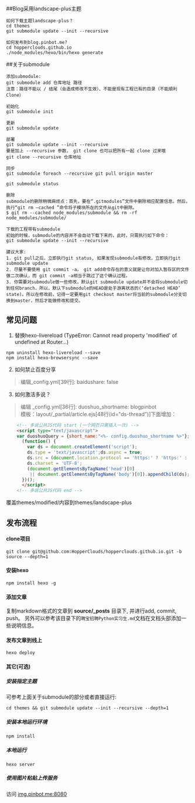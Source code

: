 
##Blog采用landscape-plus主题
```
如何下载主题landscape-plus？
cd themes
git submodule update --init --recursive

如何发布到blog.pinbot.me?
cd hopperclouds.github.io
./node_modules/hexo/bin/hexo generate
```

##关于submodule
```
添加submodule:
git submodule add 仓库地址 路径
注意：路径不能以 / 结尾（会造成修改不生效）、不能是现有工程已有的目录（不能順利 Clone）

初始化
git submodule init

更新
git submodule update

部署
git submodule update --init --recursive
要是加上 --recursive 参数， git clone 也可以把所有一起 clone 过来哦
git clone --recursive 仓库地址

同步
git submodule foreach --recursive git pull origin master

git submodule status

删除
submodule的删除稍微麻烦点：首先，要在“.gitmodules”文件中删除相应配置信息。然后，执行“git rm –cached ”命令将子模块所在的文件从git中删除。
$ git rm --cached node_modules/submodule && rm -rf node_modules/submodule/

下载的工程带有submodule
初始的时候，submodule的内容并不会自动下载下来的，此时，只需执行如下命令：
git submodule update --init --recursive

建议大家:
1. git pull之后，立即执行git status, 如果发现submodule有修改，立即执行git submodule update
2. 尽量不要使用 git commit -a， git add命令存在的意义就是让你对加入暂存区的文件做二次确认，而 git commit -a相当于跳过了这个确认过程。
3. 你需要对submodule做一些修改，默认git submodule update并不会将submodule切到任何branch，所以，默认下submodule的HEAD是处于游离状态的(‘detached HEAD’ state)。所以在修改前，记得一定要用git checkout master将当前的submodule分支切换到master，然后才能做修改和提交。
```

## 常见问题
1. 替换hexo-livereload (TypeError: Cannot read property 'modified' of undefined at Router...)
```
npm uninstall hexo-livereload --save
npm install hexo-browsersync --save
```
2. 如何禁止百度分享

> 编辑_config.yml[39行]: baidushare: false

3. 如何激活多说？

> 编辑 _config.yml[36行]: duoshuo_shortname: blogpinbot<br>
> 模板：layout/_partial/article.ejs[48行(id="ds-thread")]下面增加：

```html
    <!-- 多说公共JS代码 start (一个网页只需插入一次) -->
    <script type="text/javascript">
    var duoshuoQuery = {short_name:"<%- config.duoshuo_shortname %>"};
      (function() {
        var ds = document.createElement('script');
        ds.type = 'text/javascript';ds.async = true;
        ds.src = (document.location.protocol == 'https:' ? 'https:' : 'http:') + '//static.duoshuo.com/embed.js';
        ds.charset = 'UTF-8';
        (document.getElementsByTagName('head')[0]
         || document.getElementsByTagName('body')[0]).appendChild(ds);
      })();
      </script>
    <!-- 多说公共JS代码 end -->
```
覆盖themes/modified/内容到themes/landscape-plus


## 发布流程

#### clone项目
```
git clone git@github.com:HopperClouds/hopperclouds.github.io.git -b source --depth=1
```

#### 安装hexo
```
npm install hexo -g
```

#### 添加文章
复制markdown格式的文章到 **source/_posts** 目录下, 并进行add, commit, push。
另外可以参考该目录下的`聘宝招聘Python实习生.md`文档在文档头部添加一些说明信息。

#### 发布文章到线上
```
hexo deploy
```

#### 其它(可选)

##### 安装指定主题

可参考上面关于submodule的部分或者直接运行:
```
cd themes && git submodule update --init --recursive --depth=1
```

##### 安装本地运行环境
```
npm install
```

##### 本地运行
```
hexo server
```

##### 使用图片粘贴上传服务

访问 [img.pinbot.me:8080](http://img.pinbot.me:8080/)



